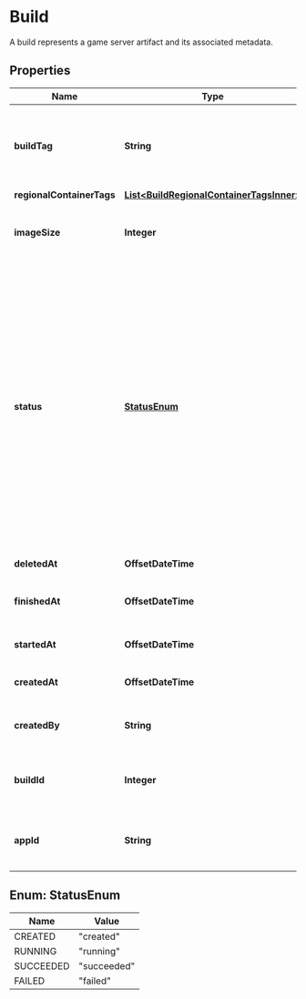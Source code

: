 

# Build

A build represents a game server artifact and its associated metadata.

## Properties

| Name | Type | Description | Notes |
|------------ | ------------- | ------------- | -------------|
|**buildTag** | **String** | Tag to associate an external version with a build. It is accessible via [&#x60;GetBuildInfo()&#x60;](https://hathora.dev/api#tag/BuildV1/operation/GetBuildInfo). |  |
|**regionalContainerTags** | [**List&lt;BuildRegionalContainerTagsInner&gt;**](BuildRegionalContainerTagsInner.md) |  |  |
|**imageSize** | **Integer** | The size (in bytes) of the Docker image built by Hathora. |  |
|**status** | [**StatusEnum**](#StatusEnum) | Current status of your build.  &#x60;created&#x60;: a build was created but not yet run  &#x60;running&#x60;: the build process is actively executing  &#x60;succeeded&#x60;: the game server artifact was successfully built and stored in the Hathora registries  &#x60;failed&#x60;: the build process was unsuccessful, most likely due to an error with the &#x60;Dockerfile&#x60; |  |
|**deletedAt** | **OffsetDateTime** | When the build was deleted. |  |
|**finishedAt** | **OffsetDateTime** | When [&#x60;RunBuild()&#x60;](https://hathora.dev/api#tag/BuildV1/operation/RunBuild) finished executing. |  |
|**startedAt** | **OffsetDateTime** | When [&#x60;RunBuild()&#x60;](https://hathora.dev/api#tag/BuildV1/operation/RunBuild) is called. |  |
|**createdAt** | **OffsetDateTime** | When [&#x60;CreateBuild()&#x60;](https://hathora.dev/api#tag/BuildV1/operation/CreateBuild) is called. |  |
|**createdBy** | **String** | Email address for the user that created the build. |  |
|**buildId** | **Integer** | System generated id for a build. Increments by 1. |  |
|**appId** | **String** | System generated unique identifier for an application. |  |



## Enum: StatusEnum

| Name | Value |
|---- | -----|
| CREATED | &quot;created&quot; |
| RUNNING | &quot;running&quot; |
| SUCCEEDED | &quot;succeeded&quot; |
| FAILED | &quot;failed&quot; |



